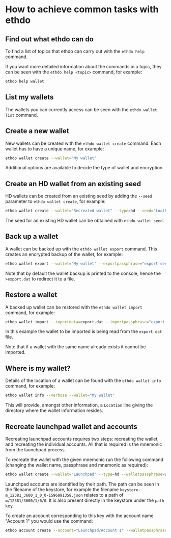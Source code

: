 # How to achieve common tasks with ethdo

## Find out what ethdo can do

To find a list of topics that ethdo can carry out with the `ethdo help` command.

If you want more detailed information about the commands in a topic, they can be seen with the `ethdo help <topic>` command, for example:

```sh
ethdo help wallet
```

## List my wallets

The wallets you can currently access can be seen with the `ethdo wallet list` command.

## Create a new wallet

New wallets can be created with the `ethdo wallet create` command.  Each wallet has to have a unique name, for example:

```sh
ethdo wallet create --wallet="My wallet"
```

Additional options are available to decide the type of wallet and encryption.

## Create an HD wallet from an existing seed

HD wallets can be created from an existing seed by adding the `--seed` parameter to `ethdo wallet create`, for example:

```sh
ethdo wallet create --wallet="Recreated wallet" --type=hd --seed="tooth moon mad fun romance athlete envelope next mix divert tip top symbol resemble stock family melody desk sheriff drift bargain need jaguar method"
```

The seed for an existing HD wallet can be obtained with `ethdo wallet seed`.

## Back up a wallet

A wallet can be backed up with the `ethdo wallet export` command.  This creates an encrypted backup of the wallet, for example:

```sh
ethdo wallet export --wallet="My wallet" --exportpassphrase="export secret" >export.dat
```

Note that by default the wallet backup is printed to the console, hence the `>export.dat` to redirect it to a file.

## Restore a wallet

A backed up wallet can be restored with the `ethdo wallet import` command, for example:

```sh
ethdo wallet import --importdata=export.dat --importpassphrase="export secret"
```

In this example the wallet to be imported is being read from the `export.dat` file.

Note that if a wallet with the same name already exists it cannot be imported.

## Where is my wallet?

Details of the location of a wallet can be found with the `ethdo wallet info` command, for example:

```sh
ethdo wallet info --verbose --wallet="My wallet"
```

This will provide, amongst other information, a `Location` line giving the directory where the wallet information resides.

## Recreate launchpad wallet and accounts

Recreating launchpad accounts requires two steps: recreating the wallet, and recreating the individual accounts.  All that is required is the mnemonic from the launchpad process.

To recreate the wallet with the given mnemonic run the following command (changing the wallet name, passphrase and mnemonic as required):

```sh
ethdo wallet create --wallet="Launchpad" --type=hd --walletpassphrase=walletsecret --mnemonic="faculty key lamp panel appear choose express off absent dance strike twenty elephant expect swift that resist bicycle kind sun favorite evoke engage thumb"
```

Launchpad accounts are identified by their path.  The path can be seen in the filename of the keystore, for example the filename `keystore-m_12381_3600_1_0_0-1596891358.json` relates to a path of `m/12381/3600/1/0/0`.  It is also present directly in the keystore under the `path` key.

To create an account corresponding to this key with the account name "Account 1" you would use the command:

```sh
ethdo account create --account="Launchpad/Account 1" --walletpassphrase=walletsecret --passphrase=secret --path=m/12381/3600/1/0/0
```
